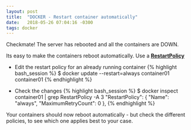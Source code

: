 ```yaml
---
layout: post
title:  "DOCKER - Restart container automatically"
date:   2018-05-26 07:04:16 -0300
tags: docker 
---
```

Checkmate! The server has rebooted and all the containers are DOWN.

Its easy to make the containers reboot automatically. Use a **[RestartPolicy](https://docs.docker.com/config/containers/start-containers-automatically/#use-a-restart-policy)**

* Edit the restart policy for an already running container
{% highlight bash_session %}
$ docker update --restart=always container01
container01
{% endhighlight %}

* Check the changes 
{% highlight bash_session %}
$ docker inspect container01 | grep RestartPolicy -A 3
            "RestartPolicy": {
                "Name": "always",
                "MaximumRetryCount": 0
            },
{% endhighlight %}

Your containers should now reboot automatically - but check the different policies, to see which one applies best to your case.

